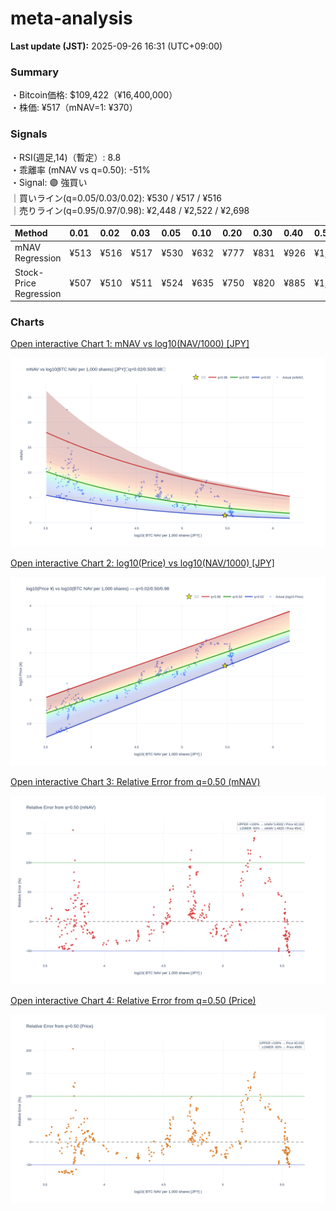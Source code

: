 # meta-analysis


<!--REPORT:START-->
**Last update (JST):** 2025-09-26 16:31 (UTC+09:00)

### Summary
・Bitcoin価格: $109,422（¥16,400,000）  
・株価: ¥517（mNAV=1: ¥370）

### Signals
・RSI(週足,14)（暫定）: 8.8  
・乖離率 (mNAV vs q=0.50): -51%  
・Signal: 🟣 強買い  
｜買いライン(q=0.05/0.03/0.02): ¥530 / ¥517 / ¥516  
｜売りライン(q=0.95/0.97/0.98): ¥2,448 / ¥2,522 / ¥2,698

| Method                 | 0.01   | 0.02   | 0.03   | 0.05   | 0.10   | 0.20   | 0.30   | 0.40   | 0.50   | 0.60   | 0.70   | 0.80   | 0.90   | 0.95   | 0.97   | 0.98   | 0.99   |
|:-----------------------|:-------|:-------|:-------|:-------|:-------|:-------|:-------|:-------|:-------|:-------|:-------|:-------|:-------|:-------|:-------|:-------|:-------|
| mNAV Regression        | ¥513   | ¥516   | ¥517   | ¥530   | ¥632   | ¥777   | ¥831   | ¥926   | ¥1,082 | ¥1,239 | ¥1,371 | ¥1,818 | ¥2,212 | ¥2,448 | ¥2,522 | ¥2,698 | ¥2,680 |
| Stock-Price Regression | ¥507   | ¥510   | ¥511   | ¥524   | ¥635   | ¥750   | ¥820   | ¥885   | ¥1,016 | ¥1,098 | ¥1,254 | ¥1,700 | ¥2,051 | ¥2,281 | ¥2,273 | ¥2,478 | ¥2,494 |

### Charts
[Open interactive Chart 1: mNAV vs log10(NAV/1000) [JPY]](https://tkzm240.github.io/meta-analysis/fig1.html)

![fig1](assets/fig1.png)

[Open interactive Chart 2: log10(Price) vs log10(NAV/1000) [JPY]](https://tkzm240.github.io/meta-analysis/fig2.html)

![fig2](assets/fig2.png)

[Open interactive Chart 3: Relative Error from q=0.50 (mNAV)](https://tkzm240.github.io/meta-analysis/fig3.html)

![fig3](assets/fig3.png)

[Open interactive Chart 4: Relative Error from q=0.50 (Price)](https://tkzm240.github.io/meta-analysis/fig4.html)

![fig4](assets/fig4.png)
<!--REPORT:END-->
